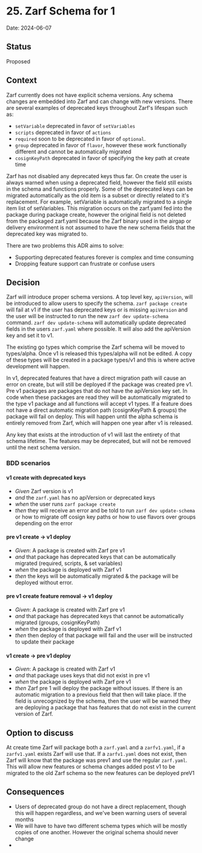 # 25. Zarf Schema for 1

Date: 2024-06-07

## Status

Proposed

## Context

Zarf currently does not have explicit schema versions. Any schema changes are embedded into Zarf and can change with new versions. There are several examples of deprecated keys throughout Zarf's lifespan such as:

- `setVariable` deprecated in favor of `setVariables`
- `scripts` deprecated in favor of `actions`
- `required` soon to be deprecated in favor of `optional`.
- `group` deprecated in favor of `flavor`, however these work functionally different and cannot be automatically migrated
- `cosignKeyPath` deprecated in favor of specifying the key path at create time

Zarf has not disabled any deprecated keys thus far. On create the user is always warned when using a deprecated field, however the field still exists in the schema and functions properly. Some of the deprecated keys can be migrated automatically as the old item is a subset or directly related to it's replacement. For example, setVariable is automatically migrated to a single item list of setVariables. This migration occurs on the zarf.yaml fed into the package during package create, however the original field is not deleted from the packaged zarf.yaml because the Zarf binary used in the airgap or delivery environment is not assumed to have the new schema fields that the deprecated key was migrated to.

There are two problems this ADR aims to solve:
- Supporting deprecated features forever is complex and time consuming
- Dropping feature support can frustrate or confuse users

## Decision

Zarf will introduce proper schema versions. A top level key, `apiVersion`, will be introduced to allow users to specify the schema. `zarf package create` will fail at v1 if the user has deprecated keys or is missing `apiVersion` and the user will be instructed to run the new `zarf dev update-schema` command. `zarf dev update-schema` will automatically update deprecated fields in the users `zarf.yaml` where possible. It will also add the apiVersion key and set it to v1.

The existing go types which comprise the Zarf schema will be moved to types/alpha. Once v1 is released this types/alpha will not be edited. A copy of these types will be created in a package types/v1 and this is where active development will happen.

In v1, deprecated features that have a direct migration path will cause an error on create, but will still be deployed if the package was created pre v1. Pre v1 packages are packages that do not have the apiVersion key set. In code when these packages are read they will be automatically migrated to the type v1 package and all functions will accept v1 types. If a feature does not have a direct automatic migration path (cosignKeyPath & groups) the package will fail on deploy. This will happen until the alpha schema is entirely removed from Zarf, which will happen one year after v1 is released.

Any key that exists at the introduction of v1 will last the entirety of that schema lifetime. The features may be deprecated, but will not be removed until the next schema version.

### BDD scenarios
#### v1 create with deprecated keys
- *Given* Zarf version is v1
- *and* the `zarf.yaml` has no apiVersion or deprecated keys
- *when* the user runs `zarf package create`
- *then* they will receive an error and be told to run `zarf dev update-schema` or how to migrate off cosign key paths or how to use flavors over groups depending on the error

#### pre v1 create -> v1 deploy
- *Given*: A package is created with Zarf pre v1
- *and* that package has deprecated keys that can be automatically migrated (required, scripts, & set variables)
- *when* the package is deployed with Zarf v1
- *then* the keys will be automatically migrated & the package will be deployed without error.

#### pre v1 create feature removal -> v1 deploy
- *Given*: A package is created with Zarf pre v1
- *and* that package has deprecated keys that cannot be automatically migrated (groups, cosignKeyPath)
- *when* the package is deployed with Zarf v1
- *then* then deploy of that package will fail and the user will be instructed to update their package

#### v1 create -> pre v1 deploy
- *Given*: A package is created with Zarf v1
- *and* that package uses keys that did not exist in pre v1
- *when* the package is deployed with Zarf pre v1
- *then* Zarf pre 1 will deploy the package without issues. If there is an automatic migration to a previous field that then will take place. If the field is unrecognized by the schema, then the user will be warned they are deploying a package that has features that do not exist in the current version of Zarf.

## Option to discuss

At create time Zarf will package both a `zarf.yaml` and a `zarfv1.yaml`, if a `zarfv1.yaml` exists Zarf will use that. If a `zarfv1.yaml` does not exist, then Zarf will know that the package was prev1 and use the regular `zarf.yaml`. This will allow new features or schema changes added post v1 to be migrated to the old Zarf schema so the new features can be deployed preV1

## Consequences

- Users of deprecated group do not have a direct replacement, though this will happen regardless, and we've been warning users of several months
- We will have to have two different schema types which will be mostly copies of one another. However the original schema should never change
-
